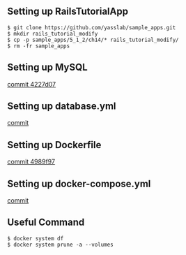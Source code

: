 ## Setting up RailsTutorialApp

```
$ git clone https://github.com/yasslab/sample_apps.git
$ mkdir rails_tutorial_modify
$ cp -p sample_apps/5_1_2/ch14/* rails_tutorial_modify/
$ rm -fr sample_apps
```

## Setting up MySQL
[commit 4227d07](https://github.com/dev-sota/rails-tutorial-modify/commit/4227d07c1f5443cb5dac9e3a5d8fc84a0ca19fbe)

## Setting up database.yml
[commit ]()

## Setting up Dockerfile
[commit 4989f97](https://github.com/dev-sota/rails-tutorial-modify/commit/4989f97e371d109f1aa80ca8f61a4ae452c98584)

## Setting up docker-compose.yml
[commit ]()

## Useful Command
```
$ docker system df
$ docker system prune -a --volumes
```